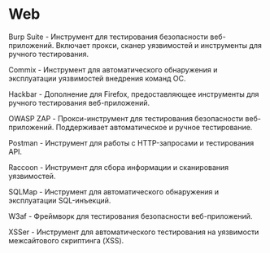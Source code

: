 # Web

Burp Suite - Инструмент для тестирования безопасности веб-приложений. Включает прокси, сканер уязвимостей и инструменты для ручного тестирования.  

Commix - Инструмент для автоматического обнаружения и эксплуатации уязвимостей внедрения команд ОС.  

Hackbar - Дополнение для Firefox, предоставляющее инструменты для ручного тестирования веб-приложений.  

OWASP ZAP - Прокси-инструмент для тестирования безопасности веб-приложений. Поддерживает автоматическое и ручное тестирование.  

Postman - Инструмент для работы с HTTP-запросами и тестирования API.  

Raccoon - Инструмент для сбора информации и сканирования уязвимостей.  

SQLMap - Инструмент для автоматического обнаружения и эксплуатации SQL-инъекций.  

W3af - Фреймворк для тестирования безопасности веб-приложений.  

XSSer - Инструмент для автоматического тестирования на уязвимости межсайтового скриптинга (XSS).
